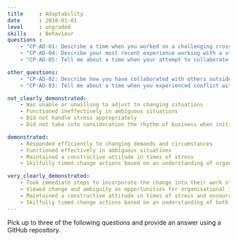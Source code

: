 ```yaml
---
title     : Adaptability
date      : 2018-01-01
level     : ungraded
skills    : Behaviour
questions :
    - "CP-AD-01: Describe a time when you worked on a challenging cross-functional team that produced an exceptional deliverable."
    - "CP-AD-04: Describe your most recent experience working with a virtual team."
    - "CP-AD-05: Tell me about a time when your attempt to collaborate across teams was unsuccessful."

other_questions:
    - "CP-AD-02: Describe how you have collaborated with others outside of your immediate team to resolve a critical issue."
    - "CP-AD-03: Tell me about a time when you experienced conflict with a team member."

not_clearly_demonstrated:
    - Was unable or unwilling to adjust to changing situations
    - Functioned ineffectively in ambiguous situations
    - Did not handle stress appropriately
    - Did not take into consideration the rhythm of business when initiating change

demonstrated:
    - Responded efficiently to changing demands and circumstances
    - Functioned effectively in ambiguous situations
    - Maintained a constructive attitude in times of stress
    - Skilfully timed change actions based on an understanding of organisational conditions

very_clearly_demonstrated:
    - Took immediate steps to incorporate the change into their work stream
    - Viewed change and ambiguity as opportunities for organisational improvement
    - Maintained a constructive attitude in times of stress and encouraged others to do so
    - Skilfully timed change actions based on an understanding of both organisational and environmental conditions
---
```


Pick up to three of the following questions and provide an answer using a GitHub repository.
